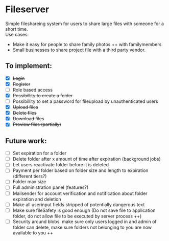 # Fileserver

Simple fileshareing system for users to share large files with someone for a short time.  
Use cases:
- Make it easy for people to share family photos ++ with familymembers
- Small businesses to share project file with a third party vendor.

## To implement:
- [x] ~~Login~~
- [x] ~~Register~~
- [ ] Role based access
- [x] ~~Possibillity to create a folder~~
- [ ] Possibillity to set a password for fileupload by unauthenticated users
- [x] ~~Upload files~~
- [x] ~~Delete files~~
- [x] ~~Download files~~
- [x] ~~Preview files (partially)~~

## Future work:
- [ ] Set expiration for a folder
- [ ] Delete folder after x amount of time after expiration (background jobs)
- [ ] Let users reactivate folder before it is deleted
- [ ] Payment per folder based on folder size and length to expiration (different tiers?)
- [ ] Folder max size
- [ ] Full administration panel (features?)
- [ ] Mailsender for account verification and notification about folder expiration and deletion
- [ ] Make all userinput fields stripped of potentially dangerous text
- [ ] Make sure fileSafety is good enough (Do not save file to application folder, do not allow file to be executed by server process ++)
- [ ] Security around blobs. make sure only users logged in and admin of folder can delete, make sure folders not belonging to you are now available to you ++
